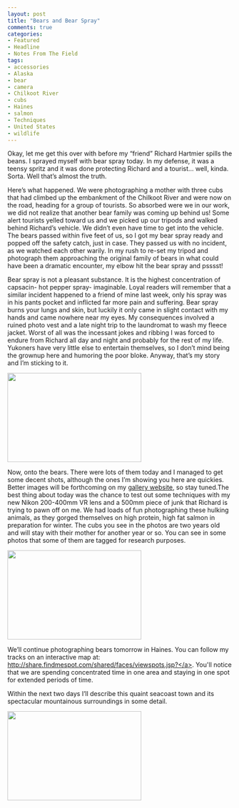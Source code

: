 ```yaml
---
layout: post
title: "Bears and Bear Spray"
comments: true
categories:
- Featured
- Headline
- Notes From The Field
tags:
- accessories
- Alaska
- bear
- camera
- Chilkoot River
- cubs
- Haines
- salmon
- Techniques
- United States
- wildlife
---
```

Okay, let me get this over with before my “friend” Richard Hartmier spills the beans. I sprayed myself with bear spray today. In my defense, it was a teensy spritz and it was done protecting Richard and a tourist… well, kinda. Sorta. Well that’s almost the truth.

Here’s what happened. We were photographing a mother with three cubs that had climbed up the embankment of the Chilkoot River and were now on the road, heading for a group of tourists. So absorbed were we in our work, we did not realize that another bear family was coming up behind us! Some alert tourists yelled toward us and we picked up our tripods and walked behind Richard’s vehicle. We didn’t even have time to get into the vehicle. The bears passed within five feet of us, so I got my bear spray ready and popped off the safety catch, just in case. They passed us with no incident, as we watched each other warily. In my rush to re-set my tripod and photograph them approaching the original family of bears in what could have been a dramatic encounter, my elbow hit the bear spray and psssst!

Bear spray is not a pleasant substance. It is the highest concentration of capsacin- hot pepper spray- imaginable. Loyal readers will remember that a similar incident happened to a friend of mine last week, only his spray was in his pants pocket and inflicted far more pain and suffering. Bear spray burns your lungs and skin, but luckily it only came in slight contact with my hands and came nowhere near my eyes. My consequences involved a ruined photo vest and a late night trip to the laundromat to wash my fleece jacket. Worst of all was the incessant jokes and ribbing I was forced to endure from Richard all day and night and probably for the rest of my life. Yukoners have very little else to entertain themselves, so I don’t mind being the grownup here and humoring the poor bloke. Anyway, that’s my story and I’m sticking to it.

<a href="http://blog.lesterpickerphoto.com/wp-content/uploads/2011/08/LAP_5025.jpg"><img class="size-medium wp-image-1478" title="LAP_5025" src="http://blog.lesterpickerphoto.com/wp-content/uploads/2011/08/LAP_5025-300x200.jpg" alt="" width="300" height="200" /></a>

Now, onto the bears. There were lots of them today and I managed to get some decent shots, although the ones I’m showing you here are quickies. Better images will be forthcoming on my <a href="http://www.lesterpickerphoto.com">gallery website</a>, so stay tuned.The best thing about today was the chance to test out some techniques with my new Nikon 200-400mm VR lens and a 500mm piece of junk that Richard is trying to pawn off on me. We had loads of fun photographing these hulking animals, as they gorged themselves on high protein, high fat salmon in preparation for winter. The cubs you see in the photos are two years old and will stay with their mother for another year or so. You can see in some photos that some of them are tagged for research purposes.

<a href="http://blog.lesterpickerphoto.com/wp-content/uploads/2011/08/LAP_4977.jpg"><img class="size-medium wp-image-1479" title="LAP_4977" src="http://blog.lesterpickerphoto.com/wp-content/uploads/2011/08/LAP_4977-300x200.jpg" alt="" width="300" height="200" /></a>

We’ll continue photographing bears tomorrow in Haines. You can follow my tracks on an interactive map at: <a href="http://share.findmespot.com/shared/faces/viewspots.jsp?glId=0kZSlrkmUT5roDXDQ9VAGrsoTydOkgGEl">http://share.findmespot.com/shared/faces/viewspots.jsp?</a>. You'll notice that we are spending concentrated time in one area and staying in one spot for extended periods of time.

Within the next two days I’ll describe this quaint seacoast town and its spectacular mountainous surroundings in some detail.

<a href="http://blog.lesterpickerphoto.com/wp-content/uploads/2011/08/LAP_5137.jpg"><img class="size-medium wp-image-1480" title="LAP_5137" src="http://blog.lesterpickerphoto.com/wp-content/uploads/2011/08/LAP_5137-300x200.jpg" alt="" width="300" height="200" /></a>
